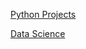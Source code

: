 [Python Projects](https://www.youtube.com/watch?v=8ext9G7xspg)

[Data Science](https://www.youtube.com/watch?v=JwSS70SZdyM)
